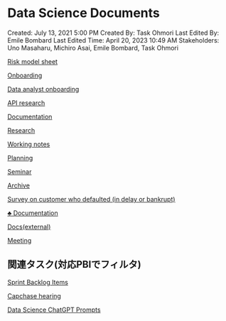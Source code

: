 # Data Science Documents

Created: July 13, 2021 5:00 PM
Created By: Task Ohmori
Last Edited By: Emile Bombard
Last Edited Time: April 20, 2023 10:49 AM
Stakeholders: Uno Masaharu, Michiro Asai, Emile Bombard, Task Ohmori

[Risk model sheet](https://www.notion.so/Risk-model-sheet-4821361a9fe64fe6972aff360bdfae20)

[Onboarding](https://www.notion.so/Onboarding-b86d742689e44806b279997b17901677)

[Data analyst onboarding](https://www.notion.so/Data-analyst-onboarding-d16d16d051d049d4929766c2152aa3c4)

[API research](https://www.notion.so/API-research-03d72feae9ae427fbbd8cd29237b8b65)

[Documentation](https://www.notion.so/Documentation-c1b1b176f3a940f48f39730df39952a7)

[Research](https://www.notion.so/Research-4367ff34410a4f39a2e504653681c98c)

[Working notes](https://www.notion.so/Working-notes-c47ae35735814adbb7c4197c91d65a7e)

[Planning](https://www.notion.so/496a67b41a78467bbbdfc589e89da63f)

[Seminar](https://www.notion.so/Seminar-53ae108860a54c7e9d53fd08c6866b1e)

[Archive](https://www.notion.so/Archive-1169e1faa1f2431585e877d2cbe81464)

[Survey on customer who defaulted (in delay or bankrupt)](https://www.notion.so/Survey-on-customer-who-defaulted-in-delay-or-bankrupt-715d42298efb47ceb70571c57e2e7ab1)

[♣️ Documentation](https://www.notion.so/efabf6d891054a37b16bf8e2dc8f6207)

[Docs(external)](https://www.notion.so/c16aaf320f034fe7ae944b884ed563a8)

[Meeting](https://www.notion.so/72f426b86641456cb65aba8df1b6bfba)

## 関連タスク(対応PBIでフィルタ)

[Sprint Backlog Items](https://www.notion.so/618673da1b1e4aee9464f251bb8a51cc)

[Capchase hearing](https://www.notion.so/Capchase-hearing-7e1a67b12cbb4ba5ad5b0f2c80f54d53)

[Data Science ChatGPT Prompts](https://www.notion.so/Data-Science-ChatGPT-Prompts-676d95f5cefc42bdb58c367a936ed318)